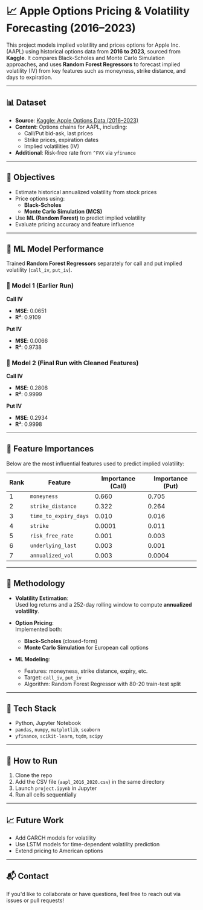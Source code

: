 
# 📈 Apple Options Pricing & Volatility Forecasting (2016–2023)

This project models implied volatility and prices options for Apple Inc. (AAPL) using historical options data from **2016 to 2023**, sourced from **Kaggle**. It compares Black-Scholes and Monte Carlo Simulation approaches, and uses **Random Forest Regressors** to forecast implied volatility (IV) from key features such as moneyness, strike distance, and days to expiration.

---

## 📊 Dataset

- **Source**: [Kaggle: Apple Options Data (2016–2023)]([https://www.kaggle.com/datasets/kylegraupe/aapl-options-data-2016-2020])
- **Content**: Options chains for AAPL, including:
  - Call/Put bid-ask, last prices
  - Strike prices, expiration dates
  - Implied volatilities (IV)
- **Additional**: Risk-free rate from `^FVX` via `yfinance`

---

## 🎯 Objectives

- Estimate historical annualized volatility from stock prices
- Price options using:
  - **Black-Scholes**
  - **Monte Carlo Simulation (MCS)**
- Use **ML (Random Forest)** to predict implied volatility
- Evaluate pricing accuracy and feature influence

---

## 🧠 ML Model Performance

Trained **Random Forest Regressors** separately for call and put implied volatility (`call_iv`, `put_iv`).

### 🔹 Model 1 (Earlier Run)
**Call IV**
- **MSE**: 0.0651  
- **R²**: 0.9109

**Put IV**
- **MSE**: 0.0066  
- **R²**: 0.9738

### 🔹 Model 2 (Final Run with Cleaned Features)
**Call IV**
- **MSE**: 0.2808  
- **R²**: 0.9999

**Put IV**
- **MSE**: 0.2934  
- **R²**: 0.9998

---

## 🧮 Feature Importances

Below are the most influential features used to predict implied volatility:

| Rank | Feature              | Importance (Call) | Importance (Put) |
|------|----------------------|-------------------|------------------|
| 1    | `moneyness`          | 0.660             | 0.705            |
| 2    | `strike_distance`    | 0.322             | 0.264            |
| 3    | `time_to_expiry_days`| 0.010             | 0.016            |
| 4    | `strike`             | 0.0001            | 0.011            |
| 5    | `risk_free_rate`     | 0.001             | 0.003            |
| 6    | `underlying_last`    | 0.003             | 0.001            |
| 7    | `annualized_vol`     | 0.003             | 0.0004           |

---

## 📌 Methodology

- **Volatility Estimation**:  
  Used log returns and a 252-day rolling window to compute **annualized volatility**.

- **Option Pricing**:  
  Implemented both:
  - **Black-Scholes** (closed-form)
  - **Monte Carlo Simulation** for European call options

- **ML Modeling**:
  - Features: moneyness, strike distance, expiry, etc.
  - Target: `call_iv`, `put_iv`
  - Algorithm: Random Forest Regressor with 80-20 train-test split

---

## 🧰 Tech Stack

- Python, Jupyter Notebook  
- `pandas`, `numpy`, `matplotlib`, `seaborn`  
- `yfinance`, `scikit-learn`, `tqdm`, `scipy`

---

## 🚀 How to Run

1. Clone the repo  
2. Add the CSV file (`aapl_2016_2020.csv`) in the same directory  
3. Launch `project.ipynb` in Jupyter  
4. Run all cells sequentially

---

## 📈 Future Work

- Add GARCH models for volatility
- Use LSTM models for time-dependent volatility prediction
- Extend pricing to American options

---

## 📬 Contact

If you'd like to collaborate or have questions, feel free to reach out via issues or pull requests!
